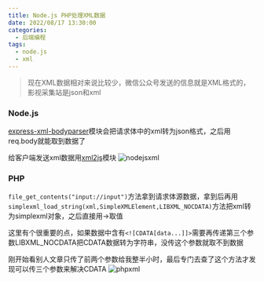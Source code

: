 ```yaml
---
title: Node.js PHP处理XML数据
date: 2022/08/17 13:30:00
categories: 
  - 后端编程
tags: 
  - node.js
  - xml
---
```



> 现在XML数据相对来说比较少，微信公众号发送的信息就是XML格式的，影视采集站是json和xml

### Node.js
[express-xml-bodyparser][1]模块会把请求体中的xml转为json格式，之后用req.body就能取到数据了

给客户端发送xml数据用[xml2js][2]模块
![nodejsxml][3]

### PHP
`file_get_contents("input://input")`方法拿到请求体源数据，拿到后再用`simplexml_load_string(xml,SimpleXMLElement,LIBXML_NOCDATA)`方法把xml转为simplexml对象，之后直接用->取值

这里有个很重要的点，如果数据中含有`<![CDATA[data...]]>`需要再传递第三个参数LIBXML_NOCDATA把CDATA数据转为字符串，没传这个参数就取不到数据

刚开始看别人文章只传了前两个参数给我整半小时，最后专门去查了这个方法才发现可以传三个参数来解决CDATA
![phpxml][4]


  [1]: https://www.npmjs.com/package/express-xml-bodyparser
  [2]: https://www.npmjs.com/package/xml2js#xml-builder-usage
  [3]: https://i.imgtg.com/2022/08/17/Kz8jg.png
  [4]: https://i.imgtg.com/2022/08/17/Kz6Rl.png